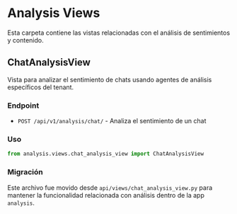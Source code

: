 # Analysis Views

Esta carpeta contiene las vistas relacionadas con el análisis de sentimientos y contenido.

## ChatAnalysisView

Vista para analizar el sentimiento de chats usando agentes de análisis específicos del tenant.

### Endpoint
- `POST /api/v1/analysis/chat/` - Analiza el sentimiento de un chat

### Uso
```python
from analysis.views.chat_analysis_view import ChatAnalysisView
```

### Migración
Este archivo fue movido desde `api/views/chat_analysis_view.py` para mantener la funcionalidad relacionada con análisis dentro de la app `analysis`.

